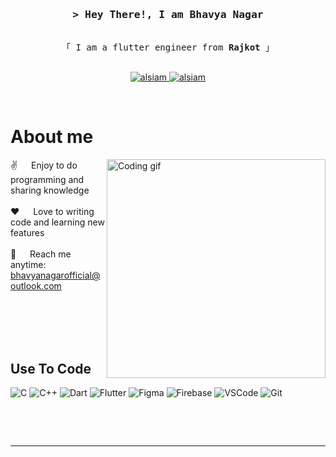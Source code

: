 <!--
<h2 align="center">
  Welcome to Al Siam World!
  <img src="https://media.giphy.com/media/hvRJCLFzcasrR4ia7z/giphy.gif" width="28">
</h2>
-->

<!--
<p align="center">
  <a href="https://github.com/alsiam"><img src="https://readme-typing-svg.herokuapp.com/?lines=Self%20Taught%20Programmer;Front%20End%20Developer;1.5%2B%20years%20of%20coding%20experience;Always%20learning%20new%20things&center=true&width=380&height=45"></a>
</p>

 -->


<!-- Intro  -->
<h3 align="center">
        <samp>&gt; Hey There!, I am
                <b>Bhavya Nagar</b>
        </samp>
</h3>


<p align="center"> 
  <samp>
    <br>
    「 I am a flutter engineer from <b>Rajkot</b> 」
    <br>
    <br>
  </samp>
</p>

<p align="center">
 <a href="https://linkedin.com/in/bhavyanagarofficial" target="_blank">
  <img src="https://img.shields.io/badge/LinkedIn-0077B5?style=for-the-badge&logo=linkedin&logoColor=white" alt="alsiam"/>
 </a>
 <!-- <a href="https://dev.to/alsiam" target="_blank">
  <img src="https://img.shields.io/badge/dev.to-0A0A0A?style=for-the-badge&logo=dev.to&logoColor=white" alt="alsiam" />
 </a> -->

 <a href="https://instagram.com/bhavyanagarofficial" target="_blank">
  <img src="https://img.shields.io/badge/Instagram-fe4164?style=for-the-badge&logo=instagram&logoColor=white" alt="alsiam" />
 </a> 

</p>
<br />

<!-- About Section -->
 # About me
 
<p>
 <img align="right" width="350" src="/assets/programmer.gif" alt="Coding gif" />
  
 ✌️ &emsp; Enjoy to do programming and sharing knowledge <br/><br/>
 ❤️ &emsp; Love to writing code and learning new features<br/><br/>
 📧 &emsp; Reach me anytime: bhavyanagarofficial@outlook.com<br/><br/>
 

</p>

<br/>
<br/>
<br/>

## Use To Code

![C](https://img.shields.io/badge/C-A8B9CC?style=for-the-badge&labelColor=black&logo=c&logoColor=A8B9CC)
![C++](https://img.shields.io/badge/C++-00599C?style=for-the-badge&labelColor=black&logo=c%2B%2B&logoColor=00599C)
![Dart](https://img.shields.io/badge/Dart-0175C2?style=for-the-badge&labelColor=black&logo=dart&logoColor=0175C2)
![Flutter](https://img.shields.io/badge/Flutter-02569B?style=for-the-badge&labelColor=black&logo=flutter&logoColor=02569B)
![Figma](https://img.shields.io/badge/Figma-F24E1E?style=for-the-badge&labelColor=black&logo=figma&logoColor=F24E1E)
![Firebase](https://img.shields.io/badge/Firebase-FFCA28?style=for-the-badge&labelColor=black&logo=firebase&logoColor=FFCA28)
![VSCode](https://img.shields.io/badge/Visual_Studio-0078d7?style=for-the-badge&logo=visual%20studio&logoColor=white)
![Git](https://img.shields.io/badge/Git-F05032?style=for-the-badge&logo=git&logoColor=white)

<br/>

</p>

<br/>
<hr/>
<br/>
